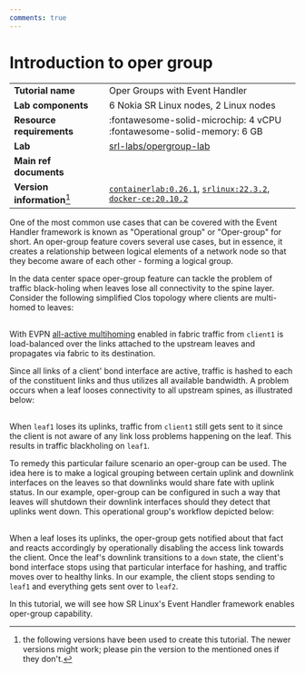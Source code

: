 ```yaml
---
comments: true
---
```


<script type="text/javascript" src="https://cdn.jsdelivr.net/gh/hellt/drawio-js@main/embed2.js" async></script>

# Introduction to oper group

|                             |                                                                                                                     |
| --------------------------- | ------------------------------------------------------------------------------------------------------------------- |
| **Tutorial name**           | Oper Groups with Event Handler                                                                                      |
| **Lab components**          | 6 Nokia SR Linux nodes, 2 Linux nodes                                                                               |
| **Resource requirements**   | :fontawesome-solid-microchip: 4 vCPU <br/>:fontawesome-solid-memory: 6 GB                                           |
| **Lab**                     | [srl-labs/opergroup-lab][lab]                                                                                       |
| **Main ref documents**      |                                                                                                                     |
| **Version information**[^1] | [`containerlab:0.26.1`][clab-install], [`srlinux:22.3.2`][srlinux-container], [`docker-ce:20.10.2`][docker-install] |

[lab]: https://github.com/srl-labs/opergroup-lab
[clab-install]: https://containerlab.dev/install/
[srlinux-container]: https://github.com/nokia/srlinux-container-image
[docker-install]: https://docs.docker.com/engine/install/
[refdoc1]: https://nokia.com

One of the most common use cases that can be covered with the Event Handler framework is known as "Operational group" or "Oper-group" for short. An oper-group feature covers several use cases, but in essence, it creates a relationship between logical elements of a network node so that they become aware of each other - forming a logical group.

In the data center space oper-group feature can tackle the problem of traffic black-holing when leaves lose all connectivity to the spine layer. Consider the following simplified Clos topology where clients are multi-homed to leaves:

<div class="mxgraph" style="max-width:100%;border:1px solid transparent;margin:0 auto; display:block;" data-mxgraph="{&quot;page&quot;:1,&quot;zoom&quot;:3,&quot;highlight&quot;:&quot;#0000ff&quot;,&quot;nav&quot;:true,&quot;check-visible-state&quot;:true,&quot;resize&quot;:true,&quot;url&quot;:&quot;https://raw.githubusercontent.com/srl-labs/learn-srlinux/diagrams/opergroup.drawio&quot;}"></div>

With EVPN [all-active multihoming](https://documentation.nokia.com/srlinux/22-3/SR_Linux_Book_Files/Advanced_Solutions_Guide/evpn-l2-multihome.html#ariaid-title22) enabled in fabric traffic from `client1` is load-balanced over the links attached to the upstream leaves and propagates via fabric to its destination.

Since all links of a client' bond interface are active, traffic is hashed to each of the constituent links and thus utilizes all available bandwidth. A problem occurs when a leaf looses connectivity to all upstream spines, as illustrated below:

<div class="mxgraph" style="max-width:100%;border:1px solid transparent;margin:0 auto; display:block;" data-mxgraph="{&quot;page&quot;:2,&quot;zoom&quot;:3,&quot;highlight&quot;:&quot;#0000ff&quot;,&quot;nav&quot;:true,&quot;check-visible-state&quot;:true,&quot;resize&quot;:true,&quot;url&quot;:&quot;https://raw.githubusercontent.com/srl-labs/learn-srlinux/diagrams/opergroup.drawio&quot;}"></div>

When `leaf1` loses its uplinks, traffic from `client1` still gets sent to it since the client is not aware of any link loss problems happening on the leaf. This results in traffic blackholing on `leaf1`.

To remedy this particular failure scenario an oper-group can be used. The idea here is to make a logical grouping between certain uplink and downlink interfaces on the leaves so that downlinks would share fate with uplink status. In our example, oper-group can be configured in such a way that leaves will shutdown their downlink interfaces should they detect that uplinks went down. This operational group's workflow depicted below:

<div class="mxgraph" style="max-width:100%;border:1px solid transparent;margin:0 auto; display:block;" data-mxgraph="{&quot;page&quot;:3,&quot;zoom&quot;:3,&quot;highlight&quot;:&quot;#0000ff&quot;,&quot;nav&quot;:true,&quot;check-visible-state&quot;:true,&quot;resize&quot;:true,&quot;url&quot;:&quot;https://raw.githubusercontent.com/srl-labs/learn-srlinux/diagrams/opergroup.drawio&quot;}"></div>

When a leaf loses its uplinks, the oper-group gets notified about that fact and reacts accordingly by operationally disabling the access link towards the client. Once the leaf's downlink transitions to a `down` state, the client's bond interface stops using that particular interface for hashing, and traffic moves over to healthy links. In our example, the client stops sending to `leaf1` and everything gets sent over to `leaf2`.

In this tutorial, we will see how SR Linux's Event Handler framework enables oper-group capability.





[^1]: the following versions have been used to create this tutorial. The newer versions might work; please pin the version to the mentioned ones if they don't.
